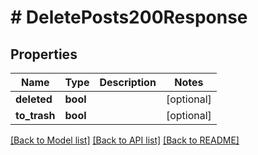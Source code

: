 # # DeletePosts200Response

## Properties

Name | Type | Description | Notes
------------ | ------------- | ------------- | -------------
**deleted** | **bool** |  | [optional]
**to_trash** | **bool** |  | [optional]

[[Back to Model list]](../../README.md#models) [[Back to API list]](../../README.md#endpoints) [[Back to README]](../../README.md)
